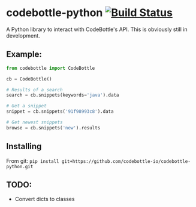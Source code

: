 # codebottle-python  [![Build Status](https://travis-ci.org/codebottle-io/codebottle-python.svg?branch=master)](https://travis-ci.org/codebottle-io/codebottle-python)
A Python library to interact with CodeBottle's API.
This is obviously still in development.

## Example:
```python
from codebottle import CodeBottle

cb = CodeBottle()

# Results of a search
search = cb.snippets(keywords='java').data

# Get a snippet
snippet = cb.snippets('91f98993c8').data

# Get newest snippets
browse = cb.snippets('new').results
```

## Installing

From git:
```pip install git+https://github.com/codebottle-io/codebottle-python.git```

## TODO:

- Convert dicts to classes
